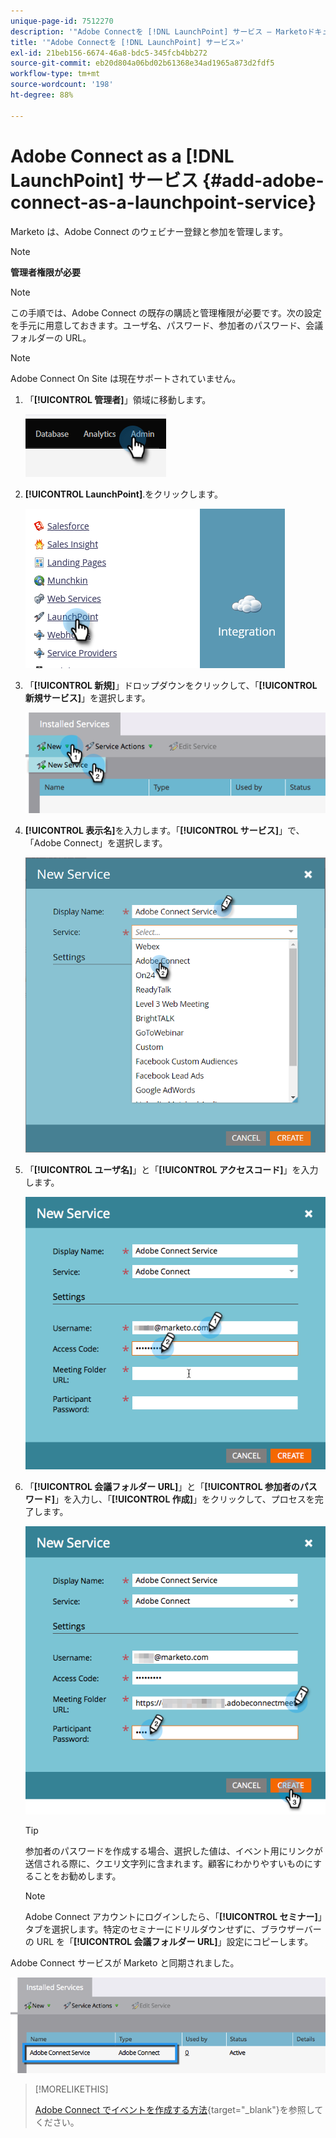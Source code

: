 ```yaml
---
unique-page-id: 7512270
description: '"Adobe Connectを [!DNL LaunchPoint] サービス — Marketoドキュメント — 製品ドキュメント»'
title: '"Adobe Connectを [!DNL LaunchPoint] サービス»'
exl-id: 21beb156-6674-46a8-bdc5-345fcb4bb272
source-git-commit: eb20d804a06bd02b61368e34ad1965a873d2fdf5
workflow-type: tm+mt
source-wordcount: '198'
ht-degree: 88%

---
```


# Adobe Connect as a [!DNL LaunchPoint] サービス {#add-adobe-connect-as-a-launchpoint-service}

Marketo は、Adobe Connect のウェビナー登録と参加を管理します。

>[!NOTE]
>
>**管理者権限が必要**

>[!NOTE]
>
>この手順では、Adobe Connect の既存の購読と管理権限が必要です。次の設定を手元に用意しておきます。ユーザ名、パスワード、参加者のパスワード、会議フォルダーの URL。

>[!NOTE]
>
>Adobe Connect On Site は現在サポートされていません。

1. 「**[!UICONTROL 管理者]**」領域に移動します。

   ![](assets/add-adobe-connect-as-a-launchpoint-service-1.png)

1. **[!UICONTROL LaunchPoint]**.をクリックします。

   ![](assets/add-adobe-connect-as-a-launchpoint-service-2.png)

1. 「**[!UICONTROL 新規]**」ドロップダウンをクリックして、「**[!UICONTROL 新規サービス]**」を選択します。

   ![](assets/add-adobe-connect-as-a-launchpoint-service-3.png)

1. **[!UICONTROL 表示名]**&#x200B;を入力します。「**[!UICONTROL サービス]**」で、「Adobe Connect」を選択します。

   ![](assets/add-adobe-connect-as-a-launchpoint-service-4.png)

1. 「**[!UICONTROL ユーザ名]**」と「**[!UICONTROL アクセスコード]**」を入力します。

   ![](assets/add-adobe-connect-as-a-launchpoint-service-5.png)

1. 「**[!UICONTROL 会議フォルダー URL]**」と「**[!UICONTROL 参加者のパスワード]**」を入力し、「**[!UICONTROL 作成]**」をクリックして、プロセスを完了します。

   ![](assets/add-adobe-connect-as-a-launchpoint-service-6.png)

   >[!TIP]
   >
   >参加者のパスワードを作成する場合、選択した値は、イベント用にリンクが送信される際に、クエリ文字列に含まれます。顧客にわかりやすいものにすることをお勧めします。

   >[!NOTE]
   >
   >Adobe Connect アカウントにログインしたら、「**[!UICONTROL セミナー]**」タブを選択します。特定のセミナーにドリルダウンせずに、ブラウザーバーの URL を「**[!UICONTROL 会議フォルダー URL]**」設定にコピーします。

Adobe Connect サービスが Marketo と同期されました。

![](assets/add-adobe-connect-as-a-launchpoint-service-7.png)

>[!MORELIKETHIS]
>
>[Adobe Connect でイベントを作成する方法](/help/marketo/product-docs/demand-generation/events/create-an-event/create-an-event-with-adobe-connect.md){target="_blank"}を参照してください。
